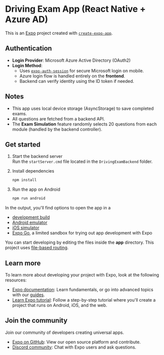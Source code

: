 # Driving Exam App (React Native + Azure AD)

This is an [Expo](https://expo.dev) project created with [`create-expo-app`](https://www.npmjs.com/package/create-expo-app).

## Authentication

- **Login Provider**: Microsoft Azure Active Directory (OAuth2)
- **Login Method**: 
  - Uses [`expo-auth-session`](https://docs.expo.dev/versions/latest/sdk/auth-session/) for secure Microsoft login on mobile.
  - Azure login flow is handled entirely on the **frontend**.
  - Backend can verify identity using the ID token if needed.


## Notes
- This app uses local device storage (AsyncStorage) to save completed exams.
- All questions are fetched from a backend API.
- The **Exam Simulation** feature randomly selects 20 questions from each module (handled by the backend controller).

## Get started

1. Start the backend server  
   Run the `startServer.cmd` file located in the `DrivingExamBackend` folder.

2. Install dependencies

   ```bash
   npm install
   ```

3. Run the app on Android

   ```bash
   npm run android
   ```

In the output, you'll find options to open the app in a

- [development build](https://docs.expo.dev/develop/development-builds/introduction/)
- [Android emulator](https://docs.expo.dev/workflow/android-studio-emulator/)
- [iOS simulator](https://docs.expo.dev/workflow/ios-simulator/)
- [Expo Go](https://expo.dev/go), a limited sandbox for trying out app development with Expo

You can start developing by editing the files inside the **app** directory. This project uses [file-based routing](https://docs.expo.dev/router/introduction).


## Learn more

To learn more about developing your project with Expo, look at the following resources:

- [Expo documentation](https://docs.expo.dev/): Learn fundamentals, or go into advanced topics with our [guides](https://docs.expo.dev/guides).
- [Learn Expo tutorial](https://docs.expo.dev/tutorial/introduction/): Follow a step-by-step tutorial where you'll create a project that runs on Android, iOS, and the web.

## Join the community

Join our community of developers creating universal apps.

- [Expo on GitHub](https://github.com/expo/expo): View our open source platform and contribute.
- [Discord community](https://chat.expo.dev): Chat with Expo users and ask questions.
